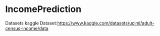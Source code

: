 # IncomePrediction
Datasets
kaggle Dataset:https://www.kaggle.com/datasets/uciml/adult-census-income/data
